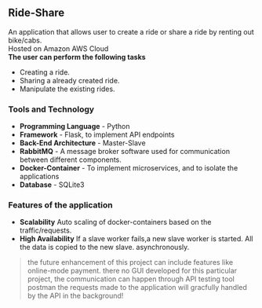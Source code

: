 ## Ride-Share 
An application that allows user to create a ride or share a ride by renting out bike/cabs.\
Hosted on Amazon AWS Cloud\
**The user can perform the following tasks**
  * Creating a ride.                                                                                   
  * Sharing a already created ride.
  * Manipulate the existing rides.
  
 ### Tools and Technology
  * **Programming Language** - Python
  * **Framework** - Flask, to implement API endpoints
  * **Back-End Architecture** - Master-Slave 
  * **RabbitMQ** - A message broker software used for communication between different components.
  * **Docker-Container**  - To implement microservices, and to isolate the applications
  * **Database** - SQLite3

  ### Features of the application
  
  * **Scalability** Auto scaling of docker-containers based on the traffic/requests.
  * **High Availability** If a slave worker fails,a new slave worker is started. All the data is copied to the new slave. asynchronously.

>the future enhancement of this project can include features like online-mode payment. there no 
>GUI developed for this particular project, the communication can happen through API testing tool
>postman the requests made to the application will gracfully handled by the API in the background!
  
